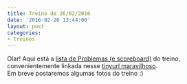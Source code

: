 ```yaml
---
title: Treino de 26/02/2016
date: '2016-02-26 13:44:00'
layout: post
categories:
- treinos
---
```


Olar! Aqui está a [lista de Problemas (e scoreboard)](https://docs.google.com/spreadsheets/d/1cUfQFUy7nLe1xiK5tqNhD7Og9FXGJKgmrvvOxnWan9E/edit#gid=0) do treino, convenientemente linkada nesse [tinyurl maravilhoso](https://tinyurl.com/maratonalista).  
Em breve postaremos algumas fotos do treino :)
